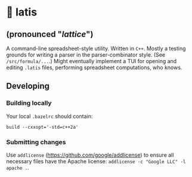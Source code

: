 # 🏁 latis
## (pronounced "_lattice_")
A command-line spreadsheet-style utility. Written in `C++`. Mostly a testing
grounds for writing a parser in the parser-combinator style. (See
`/src/formula/...`.) Might eventually implement a TUI for opening and editing
`.latis` files, performing spreadsheet computations, who knows.

## Developing

### Building locally

Your local `.bazelrc` should contain:

```
build --cxxopt='-std=c++2a'
```

### Submitting changes

Use `addlicense` (https://github.com/google/addlicense) to ensure all 
necessary files have the Apache license: `addlicense -c "Google LLC" -l apache .`.
